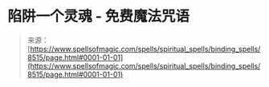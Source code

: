 <!--yml

category: 未分类

date: 2024-06-12 18:43:55

-->

# 陷阱一个灵魂 - 免费魔法咒语

> 来源：[https://www.spellsofmagic.com/spells/spiritual_spells/binding_spells/8515/page.html#0001-01-01](https://www.spellsofmagic.com/spells/spiritual_spells/binding_spells/8515/page.html#0001-01-01)
